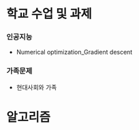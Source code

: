 학교 수업 및 과제
==============
### 인공지능
* Numerical optimization_Gradient descent
### 가족문제
* 현대사회와 가족



알고리즘
==============


